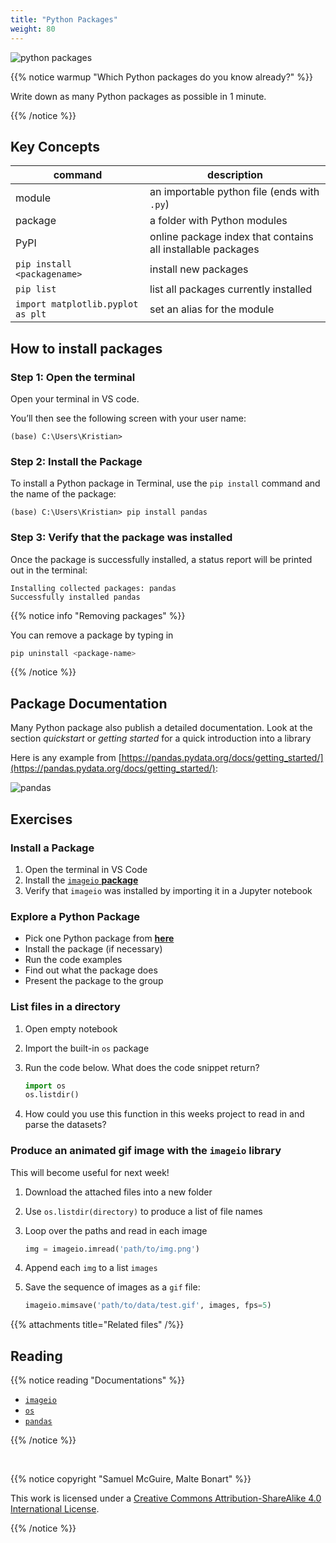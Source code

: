 ```yaml
---
title: "Python Packages"
weight: 80
---
```


![python packages](/images/modules.svg)


{{% notice warmup "Which Python packages do you know already?" %}}

Write down as many Python packages as possible in 1 minute.

{{% /notice %}}

## Key Concepts

command  |  description
---|---|
module                                   | an importable python file (ends with `.py`)
package                                  |    a folder with Python modules
PyPI                                     | online package index that contains all installable packages
`pip install <packagename>`              | install new packages
`pip list`                             | list all packages currently installed
`import matplotlib.pyplot as plt`        |   set an alias for the module

## How to install packages

### Step 1: Open the terminal

Open your terminal in VS code.


You’ll then see the following screen with your user name:

```shell
(base) C:\Users\Kristian>
```

### Step 2: Install the Package

To install a Python package in Terminal, use the `pip install` command and the name of the package:

```shell
(base) C:\Users\Kristian> pip install pandas
```

### Step 3: Verify that the package was installed

Once the package is successfully installed, a status report will be printed out in the terminal:

```shell
Installing collected packages: pandas
Successfully installed pandas
```

{{% notice info "Removing packages" %}}

You can remove a package by typing in 

```bash
pip uninstall <package-name>
```

{{% /notice %}}

## Package Documentation

Many Python package also publish a detailed documentation. Look at the section 
*quickstart* or *getting started* for a quick introduction into a library

Here is any example from [https://pandas.pydata.org/docs/getting_started/](https://pandas.pydata.org/docs/getting_started/):

![pandas](/images/pandas_package.png)


## Exercises

### Install a Package

1. Open the terminal in VS Code
2. Install the [`imageio` **package**](https://pypi.org/project/imageio/)
3. Verify that `imageio` was installed by importing it in a Jupyter notebook


### Explore a Python Package

- Pick one Python package from [**here**](https://www.academis.eu/blog/tags/python_packages)
- Install the package (if necessary)
- Run the code examples
- Find out what the package does
- Present the package to the group


### List files in a directory

1. Open empty notebook
2. Import the built-in `os` package
3. Run the code below. What does the code snippet return?

   ```python
   import os
   os.listdir()
   ```
4. How could you use this function in this weeks project to read in and parse the datasets?


### Produce an animated gif image with the `imageio` library

This will become useful for next week!

1. Download the attached files into a new folder 
2. Use `os.listdir(directory)` to produce a list of file names
3. Loop over the paths and read in each image
   ```python
   img = imageio.imread('path/to/img.png')
   ```
4. Append each `img` to a list `images`
5. Save the sequence of images as a `gif` file:

   ```python
   imageio.mimsave('path/to/data/test.gif', images, fps=5)
   ```

{{% attachments title="Related files" /%}}

## Reading

{{% notice reading "Documentations" %}}

- [`imageio`](https://imageio.readthedocs.io/en/stable/)
- [`os`](https://docs.python.org/3/library/os.html)
- [`pandas`](https://pandas.pydata.org/docs/)

{{% /notice %}}

<br>

{{% notice copyright "Samuel McGuire, Malte Bonart" %}}

This work is licensed under a [Creative Commons Attribution-ShareAlike 4.0 International License](https://creativecommons.org/licenses/by-sa/4.0/).

{{% /notice %}}
